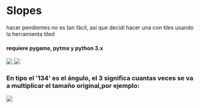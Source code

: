 # Slopes
hacer pendientes no es tan fácil, así que decidí hacer una con tiles usando la herramienta tiled 

<h4> requiere pygame, pytmx y python 3.x </h4>

<img src = "https://github.com/hug58/ramps/blob/master/ejemplos/ejemplo_1.gif">


 
<img src = "https://github.com/hug58/ramps/blob/master/ejemplos/tiled.png">

<h3> En tipo el '134' es el  ángulo, el 3 significa cuantas veces se va a multiplicar el tamaño original,por ejemplo: </h3>

<img src = "https://github.com/hug58/ramps/blob/master/ejemplos/capture.png">
